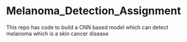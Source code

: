 # Melanoma_Detection_Assignment
This repo has code to build a CNN based model which can detect melanoma which is a skin cancer disease
